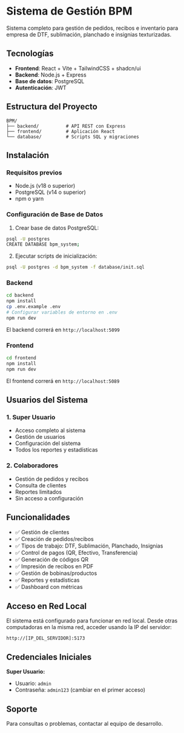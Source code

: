 # Sistema de Gestión BPM

Sistema completo para gestión de pedidos, recibos e inventario para empresa de DTF, sublimación, planchado e insignias texturizadas.

## Tecnologías

- **Frontend**: React + Vite + TailwindCSS + shadcn/ui
- **Backend**: Node.js + Express
- **Base de datos**: PostgreSQL
- **Autenticación**: JWT

## Estructura del Proyecto

```
BPM/
├── backend/          # API REST con Express
├── frontend/         # Aplicación React
└── database/         # Scripts SQL y migraciones
```

## Instalación

### Requisitos previos

- Node.js (v18 o superior)
- PostgreSQL (v14 o superior)
- npm o yarn

### Configuración de Base de Datos

1. Crear base de datos PostgreSQL:
```bash
psql -U postgres
CREATE DATABASE bpm_system;
```

2. Ejecutar scripts de inicialización:
```bash
psql -U postgres -d bpm_system -f database/init.sql
```

### Backend

```bash
cd backend
npm install
cp .env.example .env
# Configurar variables de entorno en .env
npm run dev
```

El backend correrá en `http://localhost:5099`

### Frontend

```bash
cd frontend
npm install
npm run dev
```

El frontend correrá en `http://localhost:5089`

## Usuarios del Sistema

### 1. Super Usuario
- Acceso completo al sistema
- Gestión de usuarios
- Configuración del sistema
- Todos los reportes y estadísticas

### 2. Colaboradores
- Gestión de pedidos y recibos
- Consulta de clientes
- Reportes limitados
- Sin acceso a configuración

## Funcionalidades

- ✅ Gestión de clientes
- ✅ Creación de pedidos/recibos
- ✅ Tipos de trabajo: DTF, Sublimación, Planchado, Insignias
- ✅ Control de pagos (QR, Efectivo, Transferencia)
- ✅ Generación de códigos QR
- ✅ Impresión de recibos en PDF
- ✅ Gestión de bobinas/productos
- ✅ Reportes y estadísticas
- ✅ Dashboard con métricas

## Acceso en Red Local

El sistema está configurado para funcionar en red local. Desde otras computadoras en la misma red, acceder usando la IP del servidor:

```
http://[IP_DEL_SERVIDOR]:5173
```

## Credenciales Iniciales

**Super Usuario:**
- Usuario: `admin`
- Contraseña: `admin123` (cambiar en el primer acceso)

## Soporte

Para consultas o problemas, contactar al equipo de desarrollo.
